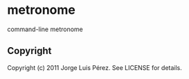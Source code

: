 metronome
=========

command-line metronome

Copyright
---------

Copyright (c) 2011 Jorge Luis Pérez. See LICENSE for details.

